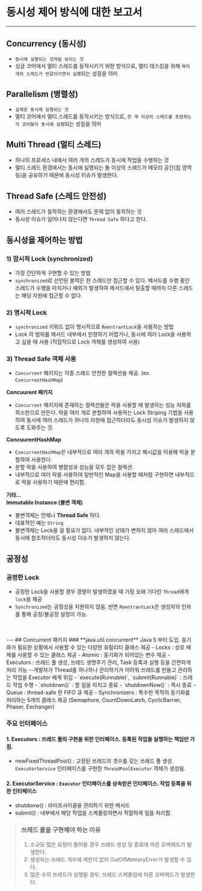 # 동시성 제어 방식에 대한 보고서

---

## Concurrency (동시성)
- `동시에 실행되는 것처럼 보이는 것`
- 싱글 코어에서 멀티 스레드를 동작시키기 위한 방식으로, 멀티 태스킹을 위해 `여러 개의 스레드가 번갈아가면서 실행`되는 성질을 의미

## Parallelism (병렬성)
- `실제로 동시에 실행되는 것`
- 멀티 코어에서 멀티 스레드를 동작시키는 방식으로, `한 개 이상의 스레드를 포함하는 각 코어들이 동시에 실행`되는 성질을 의미

## Multi Thread (멀티 스레드)
- 하나의 프로세스 내에서 여러 개의 스레드가 동시에 작업을 수행하는 것
- 멀티 스레드 환경에서는 동시에 실행되는 둘 이상의 스레드가 메모리 공간(힙 영역 등)을 공유하기 때문에 동시성 이슈가 발생한다.

## Thread Safe (스레드 안전성)
- 여러 스레드가 동작하는 환경에서도 문제 없이 동작하는 것
- 동시성 이슈가 일어나지 않는다면 `Thread Safe` 하다고 한다.

## 동시성을 제어하는 방법
### 1) 암시적 Lock (synchronized)
- 가장 간단하게 구현할 수 있는 방법
- `synchronized`로 선언된 블럭은 한 스레드만 접근할 수 있다. 메서드를 수행 중인 스레드가 수행을 마치거나 예외가 발생하여 메서드에서 탈출할 때까지 다른 스레드는 해당 자원에 접근할 수 없다.

### 2) 명시적 Lock
- `synchronized` 키워드 없이 명시적으로 `ReentrantLock`을 사용하는 방법
- Lock 의 범위를 메서드 내부에서 한정하기 어렵거나, 동시에 여러 Lock을 사용하고 싶을 때 사용 (직접적으로 Lock 객체를 생성하여 사용)

### 3) Thread Safe 객체 사용
- `Concurrent` 패키지는 각종 스레드 안전한 컬렉션을 제공. (ex. `ConcurrentHashMap`)

**Concuurent 패키지**
- `Concurrent` 패키지에 존재하는 컬렉션들은 락을 사용할 때 발생하는 성능 저하를 최소한으로 만든다. 
락을 여러 개로 분할하여 사용하는 Lock Striping 기법을 사용하여 동시에 여러 스레드가 하나의 자원에 접근하더라도 동시성 이슈가 발생하지 않도록 도와주는 것.

**ConcuurentHashMap**
- `ConcurrentHashMap`은 내부적으로 여러 개의 락을 가지고 해시값을 이용해 락을 분할하여 사용한다. 
- 분할 락을 사용하여 병렬성과 성능을 모두 잡은 컬렉션.
- 내부적으로 여러 락을 사용하여 일반적인 Map을 사용할 때처럼 구현하면 내부적으로 락을 사용하기 때문에 편리함.

**기타...**</br>
**Immutable Instance (불변 객체)**
- 불변객체는 언제나 **Thread Safe** 하다. 
- 대표적인 예는 `String`
- 불변객체는 Lock을 걸 필요가 없다. 내부적인 상태가 변하지 않아 여러 스레드에서 동시에 참조하더라도 동시성 이슈가 발생하지 않는다.

## 공정성
### 공정한 Lock
- 공정한 Lock을 사용할 경우 경쟁이 발생하였을 때 가장 오래 기다린 `Thread`에게 `lock`을 제공
- `Synchronized`는 공정성을 지원하지 않음. 반면 `ReentrantLock`은 생성자의 인자를 통해 공정/불공정 설정이 가능.
<br>
<br>
---
## Concurrent 패키지
### **java.util.concurrent**  
Java 5 부터 도입. 동기화가 필요한 상황에서 사용할 수 있는 다양한 유틸리티 클래스 제공
- Locks : 상호 배제를 사용할 수 있는 클래스 제공
- Atomic : 동기화가 되어있는 변수 제공
- Executors : 쓰레드 풀 생성, 쓰레드 생명주기 관리, Task 등록과 실행 등을 간편하게 처리 가능  
  --개발자가 Thread를 하나하나 관리하기가 어려워 쓰레드를 만들고 관리하는 작업을 Executor 에게 위임
  - `execute(Runnable)`, `submit(Runnable)` : 쓰레드 작업 수행
  - `shutdown()` : 할 일을 마치고 종료
  - `shutdownNow()` : 즉시 종료  
- Queue : thread-safe 한 FIFO 큐 제공
- Synchronizers : 특수한 목적의 동기화를 처리하는 5개의 클래스 제공 (Semaphore, CountDownLatch, CyclicBarrier, Phaser, Exchanger)

### 주요 인터페이스
#### 1. **Executors** : 쓰레드 풀의 구현을 위한 인터페이스. **등록된 작업을 실행하는 책임**만 가짐.
- newFixedThreadPool() : 고정된 쓰레드의 갯수를 갖는 쓰레드 풀 생성.  
`ExecutorService` 인터페이스를 구현한 `ThreadPoolExecutor` 객체가 생성됨.

#### 2. **ExecutorService** : `Executor` 인터페이스를 상속받은 인터페이스. **작업 등록**을 위한 인터페이스
- shutdonw() : 라이프사이클을 관리하기 위한 메서드
- submit() : 내부에서 해당 작업을 스케줄링하면서 적절하게 일을 처리함.

> ### 쓰레드 풀을 구현해야 하는 이유
> 1. 소규모 많은 요청이 들어올 경우 쓰레드 생성 및 종료에 따른 오버헤드가 발생한다.
> 2. 생성되는 쓰레드 개수에 제한이 없어 OutOfMemoryError가 발생할 수 있다.
> 3. 많은 수의 쓰레드가 실행될 경우, 쓰레드 스케줄링에 따른 오버헤드가 발생한다.



